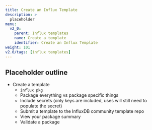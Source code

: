 ```yaml
---
title: Create an Influx Template
description: >
  placeholder
menu:
  v2_0:
    parent: Influx templates
    name: Create a template
    identifier: Create an Influx Template
weight: 101
v2.0/tags: [influx templates]
---
```


## Placeholder outline
- Create a template
  - `influx pkg`
  - Package everything vs package specific things
  - Include secrets (only keys are included, uses will still need to populate the secret)
  - Submit a template to the InfluxDB community template repo
  - View your package summary
  - Validate a package
